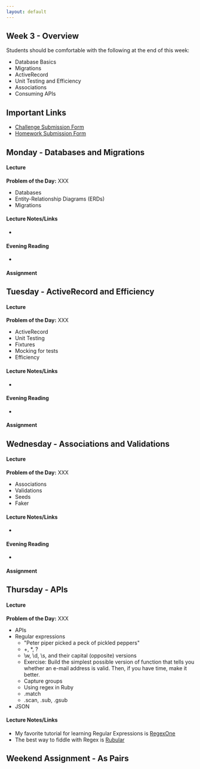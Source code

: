 ```yaml
---
layout: default
---
```


## Week 3 - Overview

Students should be comfortable with the following at the end of this week:

* Database Basics
* Migrations
* ActiveRecord
* Unit Testing and Efficiency
* Associations
* Consuming APIs


## Important Links

* [Challenge Submission Form](http://goo.gl/forms/OzzXZL6iEF)
* [Homework Submission Form](http://goo.gl/forms/o9so3mi9Sd)


## Monday - Databases and Migrations

#### Lecture

**Problem of the Day:** XXX

* Databases
* Entity-Relationship Diagrams (ERDs)
* Migrations

#### Lecture Notes/Links

*

#### Evening Reading

*

#### Assignment




## Tuesday - ActiveRecord and Efficiency

#### Lecture

**Problem of the Day:** XXX

* ActiveRecord
* Unit Testing
* Fixtures
* Mocking for tests
* Efficiency


#### Lecture Notes/Links

*

#### Evening Reading

*

#### Assignment




## Wednesday - Associations and Validations

#### Lecture

**Problem of the Day:** XXX

* Associations
* Validations
* Seeds
* Faker

#### Lecture Notes/Links

*

#### Evening Reading

*

#### Assignment




## Thursday - APIs

#### Lecture

**Problem of the Day:** XXX

* APIs
* Regular expressions
  * "Peter piper picked a peck of pickled peppers"
  * +, *, ?
  * \w, \d, \s, and their capital (opposite) versions
  * Exercise: Build the simplest possible version of function that tells you whether an e-mail address is valid.  Then, if you have time, make it better.
  * Capture groups
  * Using regex in Ruby
  * .match
  * .scan, .sub, .gsub
* JSON

#### Lecture Notes/Links

* My favorite tutorial for learning Regular Expressions is [RegexOne](http://regexone.com/)
* The best way to fiddle with Regex is [Rubular](http://rubular.com/)


## Weekend Assignment - As Pairs
